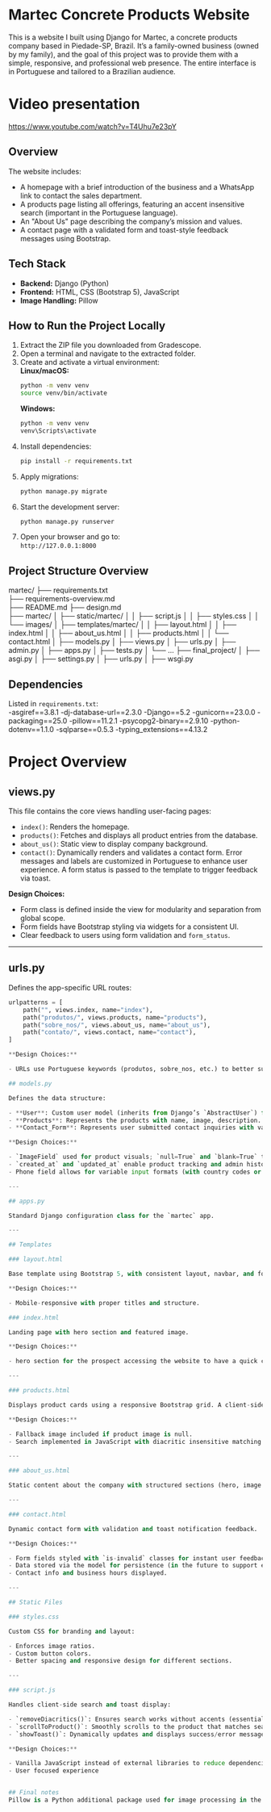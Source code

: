 # Martec Concrete Products Website

This is a website I built using Django for Martec, a concrete products company based in Piedade-SP, Brazil. It’s a family-owned business (owned by my family), and the goal of this project was to provide them with a simple, responsive, and professional web presence. The entire interface is in Portuguese and tailored to a Brazilian audience.

# Video presentation
https://www.youtube.com/watch?v=T4Uhu7e23pY

## Overview

The website includes:
- A homepage with a brief introduction of the business and a WhatsApp link to contact the sales department.
- A products page listing all offerings, featuring an accent insensitive search (important in the Portuguese language).
- An "About Us" page describing the company’s mission and values.
- A contact page with a validated form and toast-style feedback messages using Bootstrap.

## Tech Stack

- **Backend:** Django (Python)
- **Frontend:** HTML, CSS (Bootstrap 5), JavaScript
- **Image Handling:** Pillow

## How to Run the Project Locally

1. Extract the ZIP file you downloaded from Gradescope.  
2. Open a terminal and navigate to the extracted folder.  
3. Create and activate a virtual environment:  
   **Linux/macOS:**  
   ```bash
   python -m venv venv
   source venv/bin/activate
   ```  
   **Windows:**  
   ```bash
   python -m venv venv
   venv\Scripts\activate
   ```  
4. Install dependencies:  
   ```bash
   pip install -r requirements.txt
   ```  
5. Apply migrations:  
   ```bash
   python manage.py migrate
   ```  
6. Start the development server:  
   ```bash
   python manage.py runserver
   ```  
7. Open your browser and go to:  
   `http://127.0.0.1:8000`

## Project Structure Overview

martec/
├── requirements.txt             
├── requirements-overview.md       
├── README.md
├── design.md      
├── martec/
│   ├── static/martec/
│   │   ├── script.js
│   │   ├── styles.css
│   │   └── images/
│   ├── templates/martec/
│   │   ├── layout.html
│   │   ├── index.html
│   │   ├── about_us.html
│   │   ├── products.html
│   │   └── contact.html
│   ├── models.py
│   ├── views.py
│   ├── urls.py
│   ├── admin.py
│   ├── apps.py
│   ├── tests.py
│   └── ...
├── final_project/
│   ├── asgi.py
│   ├── settings.py
│   ├── urls.py
│   ├── wsgi.py

## Dependencies

Listed in `requirements.txt`:  
-asgiref==3.8.1
-dj-database-url==2.3.0
-Django==5.2
-gunicorn==23.0.0
-packaging==25.0
-pillow==11.2.1
-psycopg2-binary==2.9.10
-python-dotenv==1.1.0
-sqlparse==0.5.3
-typing_extensions==4.13.2

# Project Overview

## views.py

This file contains the core views handling user-facing pages:

- `index()`: Renders the homepage.
- `products()`: Fetches and displays all product entries from the database.
- `about_us()`: Static view to display company background.
- `contact()`: Dynamically renders and validates a contact form. Error messages and labels are customized in Portuguese to enhance user experience. A form status is passed to the template to trigger feedback via toast.

**Design Choices:**

- Form class is defined inside the view for modularity and separation from global scope.
- Form fields have Bootstrap styling via widgets for a consistent UI.
- Clear feedback to users using form validation and `form_status`.

---

## urls.py

Defines the app-specific URL routes:

```python
urlpatterns = [
    path("", views.index, name="index"),
    path("produtos/", views.products, name="products"),
    path("sobre_nos/", views.about_us, name="about_us"),
    path("contato/", views.contact, name="contact"),
]

**Design Choices:**

- URLs use Portuguese keywords (produtos, sobre_nos, etc.) to better support customers.

## models.py

Defines the data structure:

- **User**: Custom user model (inherits from Django’s `AbstractUser`) for future extensibility.
- **Products**: Represents the products with name, image, description.
- **Contact_Form**: Represents user submitted contact inquiries with validation fields.

**Design Choices:**

- `ImageField` used for product visuals; `null=True` and `blank=True` to allow flexibility.
- `created_at` and `updated_at` enable product tracking and admin history.
- Phone field allows for variable input formats (with country codes or dashes).

---

## apps.py

Standard Django configuration class for the `martec` app.

---

## Templates

### layout.html

Base template using Bootstrap 5, with consistent layout, navbar, and footer. Other pages extend this.

**Design Choices:**

- Mobile-responsive with proper titles and structure.

### index.html

Landing page with hero section and featured image.

**Design Choices:**

- hero section for the prospect accessing the website to have a quick call to action to contact the sales department for a quote

---

### products.html

Displays product cards using a responsive Bootstrap grid. A client-side search allows users to filter products by name.

**Design Choices:**

- Fallback image included if product image is null.
- Search implemented in JavaScript with diacritic insensitive matching for better user support in portuguese.

---

### about_us.html

Static content about the company with structured sections (hero, image + text, values, testimonial).

---

### contact.html

Dynamic contact form with validation and toast notification feedback.

**Design Choices:**

- Form fields styled with `is-invalid` classes for instant user feedback.
- Data stored via the model for persistence (in the future to support email replies, and/or CRM sync).
- Contact info and business hours displayed.

---

## Static Files

### styles.css

Custom CSS for branding and layout:

- Enforces image ratios.
- Custom button colors.
- Better spacing and responsive design for different sections.

---

### script.js

Handles client-side search and toast display:

- `removeDiacritics()`: Ensures search works without accents (essential for Portuguese).
- `scrollToProduct()`: Smoothly scrolls to the product that matches search input.
- `showToast()`: Dynamically updates and displays success/error messages.

**Design Choices:**

- Vanilla JavaScript instead of external libraries to reduce dependencies.
- User focused experience


## Final notes
Pillow is a Python additional package used for image processing in the products.html page. For more information, visit requirements.md file.
